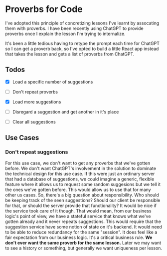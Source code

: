 # Proverbs for Code

I've adopted this principle of concretizing lessons I've learnt by
assocating them with proverbs. I have been recently using ChatGPT
to provide proverbs once I explain the lesson I'm trying to internalize.

It's been a little tedious having to retype the prompt each time
for ChatGPT so I can get a proverb back, so I've opted to build a
little React app instead that takes the lesson and gets a list of
proverbs from ChatGPT.



## Todos
- [x] Load a specific number of suggestions
- [ ] Don't repeat proverbs
- [x] Load more suggestions 
- [ ] Disregard a suggestion and get another in it's place
- [ ] Clear all suggestions



## Use Cases

### Don't repeat suggestions

For this use case, we don't want to get any proverbs that we've gotten
before. We don't want ChatGPT's involvement in the solution to dominate
the technical design for this use case. If this were just an ordinary
server that had a database of suggestions, we could imagine a generic,
flexible feature where it allows us to request some random suggesions
but we tell it the ones we've gotten before. This would allow us to
use that for many other us cases. So, there's a big question about
responsibility. Who should be keeping track of the seen suggestions?
Should our client be responsible for that, or should the server provide
that functionality? It would be nice if the service took care of it though.
That would mean, from our business logic's point of view, we have a stateful
service that knows what we've gotten already and it never repeats suggestions.
This would require that the suggestion service have some notion of state on
it's backend. It would need to be able to reduce redundancy for the same
"session". It does feel like a fair expectation from our business logic. 
It's a critical business rule. **We don't ever want the same proverb for the
same lesson.** Later we may want to see a history or something, but generally
we want uniqueness per lesson.
